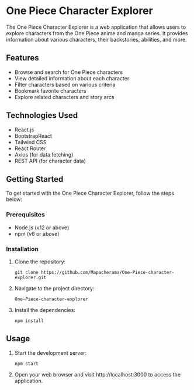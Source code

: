 # One Piece Character Explorer

The One Piece Character Explorer is a web application that allows users to explore characters from the One Piece anime and manga series. It provides information about various characters, their backstories, abilities, and more.

## Features

- Browse and search for One Piece characters
- View detailed information about each character
- Filter characters based on various criteria
- Bookmark favorite characters
- Explore related characters and story arcs

## Technologies Used

- React.js
- BootstrapReact
- Tailwind CSS
- React Router
- Axios (for data fetching)
- REST API (for character data)

## Getting Started

To get started with the One Piece Character Explorer, follow the steps below:

### Prerequisites

- Node.js (v12 or above)
- npm (v6 or above)

### Installation

1. Clone the repository:

   ```shell
   git clone https://github.com/Mapacherama/One-Piece-character-explorer.git

2. Navigate to the project directory:

   ```cd 
   One-Piece-character-explorer

3. Install the dependencies:

   ```
   npm install
## Usage

1. Start the development server:

   ```
   npm start
2. Open your web browser and visit http://localhost:3000 to access the application.
